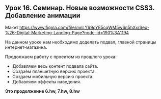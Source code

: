 ## Урок 16. Семинар. Новые возможности CSS3. Добавление анимации

Макет https://www.figma.com/file/mnLY69cYE5cqWM5w6n5hXx/Seo-%26-Digital-Marketing-Landing-Page?node-id=190%3A1194

На данном уроке нам необходимо доделать подвал, главной страницы интернет-магазина.

Продолжаем работу с проектом из прошлого урока:

- Добавляем весь контент подвала сайта.
- Создаём планшетную версию проекта.
- Создаем мобильную версию проекта.
- Добавляем эффекты наведения.

**Это продолжение 6.hw, 7.hw, 8.hw**
